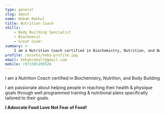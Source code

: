 ```yaml
---
type: general
slug: about
name: Hebah Rahhal
title: Nutrition Coach
skills: 
    - Body Building Specialist
    - Biochemist
    - Great Cook!
summary: >-
    I am a Nutrition Coach certified in Biochemistry, Nutrition, and Body Building. I am passionate about helping people in reaching their health & physique goals through well programmed training & nutritional plans specifically tailored to their goals.
profile: /assets/heba-profile.jpg
email: hebahrahall@gmail.com
mobile: +971585199526
---
```

<p>I am a Nutrition Coach certified in Biochemistry, Nutrition, and Body Building</p><p>I am passionate about helping people in reaching their health & physique goals through well programmed training & nutritional plans specifically tailored to their goals.</p><p><strong>I Adovcate Food Love Not Fear of Food!</strong></p>